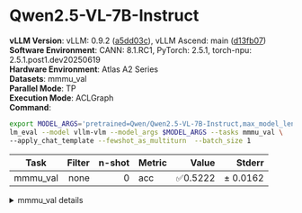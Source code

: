# Qwen2.5-VL-7B-Instruct
**vLLM Version**: vLLM: 0.9.2 ([a5dd03c](https://github.com/vllm-project/vllm/commit/a5dd03c)), vLLM Ascend: main ([d13fb07](https://github.com/vllm-project/vllm-ascend/commit/d13fb07))  
**Software Environment**: CANN: 8.1.RC1, PyTorch: 2.5.1, torch-npu: 2.5.1.post1.dev20250619  
**Hardware Environment**: Atlas A2 Series  
**Datasets**: mmmu_val  
**Parallel Mode**: TP  
**Execution Mode**: ACLGraph  
**Command**:  
```bash
export MODEL_ARGS='pretrained=Qwen/Qwen2.5-VL-7B-Instruct,max_model_len=8192,dtype=auto,tensor_parallel_size=2,max_images=2'
lm_eval --model vllm-vlm --model_args $MODEL_ARGS --tasks mmmu_val \ 
--apply_chat_template --fewshot_as_multiturn  --batch_size 1
```
  
| Task                  | Filter | n-shot | Metric   | Value   | Stderr |
|-----------------------|-------:|-------:|----------|--------:|-------:|
| mmmu_val                              | none   | 0      | acc    | ✅0.5222 | ± 0.0162 |
<details>
<summary>mmmu_val details</summary>

| Task                  | Filter | n-shot | Metric   | Value   | Stderr |
|-----------------------|-------:|-------:|----------|--------:|-------:|
| mmmu_val                              | none   | 0      | acc    | ✅0.5222 | ± 0.0162 |
| - Art and Design                      | none   | 0      | acc    | 0.6667 | ± 0.0424 |
| - Art                                 | none   | 0      | acc    | 0.6667 | ± 0.0875 |
| - Art Theory                          | none   | 0      | acc    | 0.8333 | ± 0.0692 |
| - Design                              | none   | 0      | acc    | 0.6667 | ± 0.0875 |
| - Music                               | none   | 0      | acc    | 0.5000 | ± 0.0928 |
| - Business                            | none   | 0      | acc    | 0.4267 | ± 0.0406 |
| - Accounting                          | none   | 0      | acc    | 0.4333 | ± 0.0920 |
| - Economics                           | none   | 0      | acc    | 0.5333 | ± 0.0926 |
| - Finance                             | none   | 0      | acc    | 0.3667 | ± 0.0895 |
| - Manage                              | none   | 0      | acc    | 0.3333 | ± 0.0875 |
| - Marketing                           | none   | 0      | acc    | 0.4667 | ± 0.0926 |
| - Health and Medicine                 | none   | 0      | acc    | 0.6067 | ± 0.0401 |
| - Basic Medical Science               | none   | 0      | acc    | 0.6000 | ± 0.0910 |
| - Clinical Medicine                   | none   | 0      | acc    | 0.6667 | ± 0.0875 |
| - Diagnostics and Laboratory Medicine | none   | 0      | acc    | 0.4667 | ± 0.0926 |
| - Pharmacy                            | none   | 0      | acc    | 0.6667 | ± 0.0875 |
| - Public Health                       | none   | 0      | acc    | 0.6333 | ± 0.0895 |
| - Humanities and Social Science       | none   | 0      | acc    | 0.7000 | ± 0.0413 |
| - History                             | none   | 0      | acc    | 0.7000 | ± 0.0851 |
| - Literature                          | none   | 0      | acc    | 0.8333 | ± 0.0692 |
| - Psychology                          | none   | 0      | acc    | 0.7333 | ± 0.0821 |
| - Sociology                           | none   | 0      | acc    | 0.5333 | ± 0.0926 |
| - Science                             | none   | 0      | acc    | 0.4267 | ± 0.0409 |
| - Biology                             | none   | 0      | acc    | 0.4000 | ± 0.0910 |
| - Chemistry                           | none   | 0      | acc    | 0.3667 | ± 0.0895 |
| - Geography                           | none   | 0      | acc    | 0.5000 | ± 0.0928 |
| - Math                                | none   | 0      | acc    | 0.4333 | ± 0.0920 |
| - Physics                             | none   | 0      | acc    | 0.4333 | ± 0.0920 |
| - Tech and Engineering                | none   | 0      | acc    | 0.4143 | ± 0.0341 |
| - Agriculture                         | none   | 0      | acc    | 0.5333 | ± 0.0926 |
| - Architecture and Engineering        | none   | 0      | acc    | 0.4333 | ± 0.0920 |
| - Computer Science                    | none   | 0      | acc    | 0.4333 | ± 0.0920 |
| - Electronics                         | none   | 0      | acc    | 0.3333 | ± 0.0875 |
| - Energy and Power                    | none   | 0      | acc    | 0.2667 | ± 0.0821 |
| - Materials                           | none   | 0      | acc    | 0.4333 | ± 0.0920 |
| - Mechanical Engineering              | none   | 0      | acc    | 0.4667 | ± 0.0926 |
</details>
